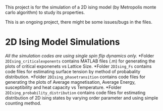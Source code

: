 This project is for the simulation of a 2D ising model (by Metropolis monte carlo algorithm) to study its properties.

This is an ongoing project, there might be some issues/bugs in the files.
# 2D Ising Model Simulations
*All the simulation codes are using single spin flip dynamics only.* 
*Folder `2DIsing_criticalexponents` contains MATLAB files (.m) for generating the plots of critical exponenets vs Lattice Size.
*Folder `2DIsing_Fs` contains code files for estimating surface tension by method of probabality distribution.
*Folder `2DIsing_phasetransition` contains code files for generating the plots of Average magnetisation, Average Energy, susceptibility and heat capacity vs Temperature.
*Folder `2DIsing_probability_distribution` contains code files for estimating distribution of 2D ising states by varying order parameter and using simple counting method.
